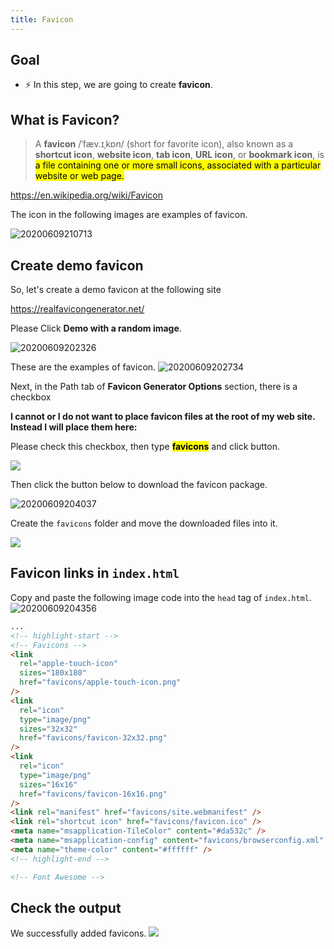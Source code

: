 ```yaml
---
title: Favicon
---
```


## Goal
- ⚡ In this step, we are going to create **favicon**.

## What is Favicon?
> A **favicon** /ˈfæv.ɪˌkɒn/ (short for favorite icon), also known as a **shortcut icon**, **website icon**, **tab icon**, **URL icon**, or **bookmark icon**, is <mark>a file containing one or more small icons, associated with a particular website or web page.</mark>

https://en.wikipedia.org/wiki/Favicon

The icon in the following images are examples of favicon.

![20200609210713](https://coderhackers-1304676641.cos.ap-tokyo.myqcloud.com/20200609210713.png)

## Create demo favicon
So, let's create a demo favicon at the following site

https://realfavicongenerator.net/

Please Click **Demo with a random image**.

![20200609202326](https://coderhackers-1304676641.cos.ap-tokyo.myqcloud.com/20200609202326.png)


These are the examples of favicon.
![20200609202734](https://coderhackers-1304676641.cos.ap-tokyo.myqcloud.com/20200609202734.png)

Next, in the Path tab of **Favicon Generator Options** section, there is a checkbox

**I cannot or I do not want to place favicon files at the root of my web site. Instead I will place them here:**

Please check this checkbox, then type <mark><b>favicons</b></mark> and click button.


![](https://coderhackers-1304676641.cos.ap-tokyo.myqcloud.com/docs/img/20200506_030309.gif)


Then click the button below to download the favicon package.

![20200609204037](https://coderhackers-1304676641.cos.ap-tokyo.myqcloud.com/20200609204037.png)

Create the `favicons` folder and move the downloaded files into it.

![](https://coderhackers-1304676641.cos.ap-tokyo.myqcloud.com/docs/img/2020-05-06-03-06-13.png)

## Favicon links in `index.html`
Copy and paste the following image code into the `head` tag of `index.html`.
![20200609204356](https://coderhackers-1304676641.cos.ap-tokyo.myqcloud.com/20200609204356.png)
```html title="index.html"
...
<!-- highlight-start -->
<!-- Favicons -->
<link
  rel="apple-touch-icon"
  sizes="180x180"
  href="favicons/apple-touch-icon.png"
/>
<link
  rel="icon"
  type="image/png"
  sizes="32x32"
  href="favicons/favicon-32x32.png"
/>
<link
  rel="icon"
  type="image/png"
  sizes="16x16"
  href="favicons/favicon-16x16.png"
/>
<link rel="manifest" href="favicons/site.webmanifest" />
<link rel="shortcut icon" href="favicons/favicon.ico" />
<meta name="msapplication-TileColor" content="#da532c" />
<meta name="msapplication-config" content="favicons/browserconfig.xml" />
<meta name="theme-color" content="#ffffff" />
<!-- highlight-end -->

<!-- Font Awesome -->
```

## Check the output
We successfully added favicons.
![](https://coderhackers-1304676641.cos.ap-tokyo.myqcloud.com/docs/img/2020-05-06-03-09-43.png)